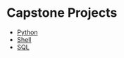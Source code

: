 # Capstone Projects

- [Python](https://github.com/davis68/capstones/blob/master/python/project.md)
- [Shell](https://github.com/davis68/capstones/blob/master/shell/project.md)
- [SQL](https://github.com/davis68/capstones/blob/master/sql/project.md)
